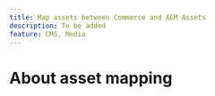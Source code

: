 ```yaml
---
title: Map assets between Commerce and AEM Assets
description: To be added
feature: CMS, Media
---
```

# About asset mapping